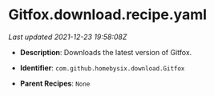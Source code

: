 # Gitfox.download.recipe.yaml

_Last updated 2021-12-23 19:58:08Z_

- **Description**: Downloads the latest version of Gitfox.

- **Identifier**: `com.github.homebysix.download.Gitfox`

- **Parent Recipes**: `None`